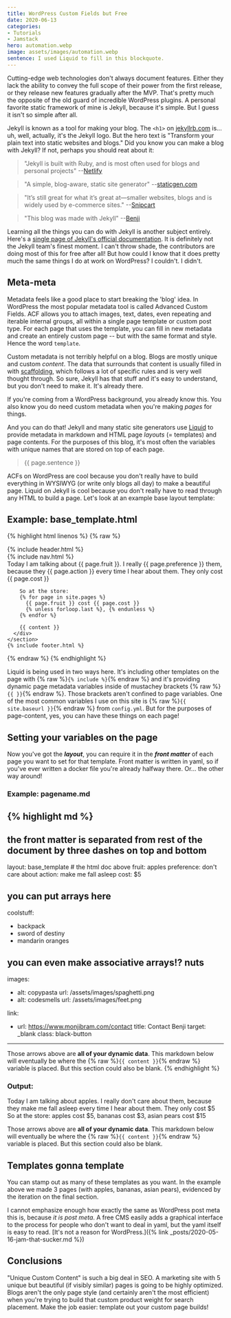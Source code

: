 ```yaml
---
title: WordPress Custom Fields but Free
date: 2020-06-13
categories:
- Tutorials
- Jamstack
hero: automation.webp
image: assets/images/automation.webp
sentence: I used Liquid to fill in this blockquote.
---
```


Cutting-edge web technologies don't always document features. Either they lack the ability to convey the full scope of their power from the first release, or they release new features gradually after the MVP. That's pretty much the opposite of the old guard of incredible WordPress plugins. A personal favorite static framework of mine is Jekyll, because it's simple. But I guess it isn't so simple after all.

Jekyll is known as a tool for making your blog. The `<h1>` on [jekyllrb.com](https://jekyllrb.com) is... uh, well, actually, it's the Jekyll logo. But the hero text is "Transform your plain text into static websites and blogs." Did you know you can make a blog with Jekyll? If not, perhaps you should reat about it:

> "Jekyll is built with Ruby, and is most often used for blogs and personal projects" --[Netlify](https://www.netlify.com/blog/2016/05/02/top-ten-static-website-generators/)

> "A simple, blog-aware, static site generator" --[staticgen.com](https://www.staticgen.com/)

> "It’s still great for what it’s great at—smaller websites, blogs and is widely used by e-commerce sites." --[Snipcart](https://snipcart.com/blog/choose-best-static-site-generator)

> "This blog was made with Jekyll" --[Benji](https://www.monjibram.com)


Learning all the things you can do with Jekyll is another subject entirely. Here's a [single page of Jekyll's official documentation](https://jekyllrb.com/docs/liquid/). It is definitely not the Jekyll team's finest moment. I can't throw shade, the contributors are doing most of this for free after all! But how could I know that it does pretty much the same things I do at work on WordPress? I couldn't. I didn't. 

## Meta-meta
Metadata feels like a good place to start breaking the 'blog' idea. In WordPress the most popular metadata tool is called Advanced Custom Fields. ACF allows you to attach images, text, dates, even repeating and iterable internal groups, all within a single page template or custom post type. For each page that uses the template, you can fill in new metadata and create an entirely custom page -- but with the same format and style. Hence the word `template`.

Custom metadata is not terribly helpful on a blog. Blogs are mostly unique and custom *content*. The data that surrounds that content is usually filled in with [scaffolding](https://en.wikipedia.org/wiki/Scaffold_(programming)), which follows a lot of specific rules and is very well thought through. So sure, Jekyll has that stuff and it's easy to understand, but you don't need to make it. It's already there.

If you're coming from a WordPress background, you already know this. You also know you do need custom metadata when you're making _pages_ for things.

And you can do that! Jekyll and many static site generators use [Liquid](https://shopify.github.io/liquid/) to provide metadata in markdown and HTML page *layouts* (= templates) and page contents. For the purposes of this blog, it's most often the variables with unique names that are stored on top of each page.

> {{ page.sentence }}

ACFs on WordPress are cool because you don't really have to build everything in WYSIWYG (or write only blogs all day) to make a beautiful page. Liquid on Jekyll is cool because you don't really have to read through any HTML to build a page. Let's look at an example base layout template:

## Example: base_template.html
{% highlight html linenos %}
{% raw %}
<!doctype html>
<html lang="en-US">
  {% include header.html %}
  <body>
    <section class="main-grid">
      {% include nav.html %}
      <div class="inner">
        Today I am talking about {{ page.fruit }}. I really {{ page.preference }} them, because they {{ page.action }} every time I hear about them. They only cost {{ page.cost }}
        <br>

        So at the store:
        {% for page in site.pages %}
          {{ page.fruit }} cost {{ page.cost }}
          {% unless forloop.last %}, {% endunless %}
        {% endfor %}

        {{ content }}
      </div>
    </section>
    {% include footer.html %}
  </body>
{% endraw %}
{% endhighlight %}

Liquid is being used in two ways here. It's including other templates on the page with {% raw %}`{% include %}`{% endraw %} and it's providing dynamic page metadata variables inside of mustachey brackets {% raw %}`{{ }}`{% endraw %}. Those brackets aren't confined to page variables. One of the most common variables I use on this site is {% raw %}`{{ site.baseurl }}`{% endraw %} from `config.yml`. But for the purposes of page-content, yes, you can have these things on each page!

## Setting your variables on the page
Now you've got the ***layout***, you can require it in the **_front matter_** of each page you want to set for that template. Front matter is written in yaml, so if you've ever written a docker file you're already halfway there. Or... the other way around!

### Example: pagename.md
{% highlight md %}
---
# the front matter is separated from rest of the document by three dashes on top and bottom
layout: base_template # the html doc above
fruit: apples
preference: don't care about
action: make me fall asleep
cost: $5

# you can put arrays here
coolstuff:
- backpack
- sword of destiny
- mandarin oranges

# you can even make associative arrays!? nuts
images:
- alt: copypasta
  url: /assets/images/spaghetti.png
- alt: codesmells
  url: /assets/images/feet.png

link:
- url: https://www.monjibram.com/contact
  title: Contact Benji
  target: _blank
  class: black-button
---

Those arrows above are **all of your dynamic data**. This markdown below will eventually be where the {% raw %}`{{ content }}`{% endraw %} variable is placed. But this section could also be blank.
{% endhighlight %}

### Output:
Today I am talking about apples. I really don't care about them, because they make me fall asleep every time I hear about them. They only cost $5
So at the store: apples cost $5, bananas cost $3, asian pears cost $15

Those arrows above are **all of your dynamic data**. This markdown below will eventually be where the {% raw %}`{{ content }}`{% endraw %} variable is placed. But this section could also be blank.


## Templates gonna template
You can stamp out as many of these templates as you want. In the example above we made 3 pages (with apples, bananas, asian pears), evidenced by the iteration on the final section.

I cannot emphasize enough how exactly the same as WordPress post meta this is, because *it is post meta*. A free CMS easily adds a graphical interface to the process for people who don't want to deal in yaml, but the yaml itself is easy to read. [It's not a reason for WordPress.]({% link _posts/2020-05-16-jam-that-sucker.md %})

## Conclusions
"Unique Custom Content" is such a big deal in SEO. A marketing site with 5 unique but beautiful (if visibly similar) pages is going to be highly optimized. Blogs aren't the only page style (and certainly aren't the most efficient) when you're trying to build that custom product weight for search placement. Make the job easier: template out your custom page builds!

